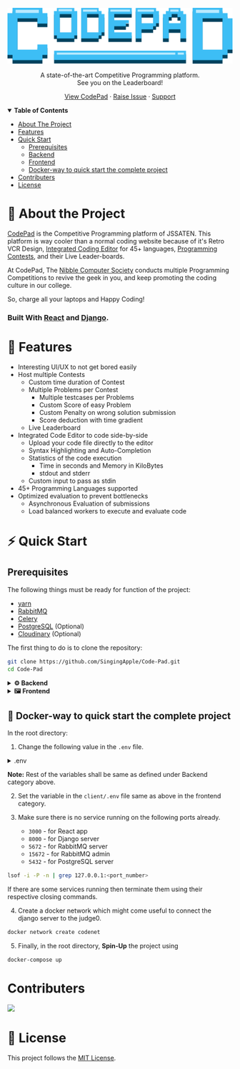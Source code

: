 <p></p>
<p align="center">
    <a href="http://codepad.hackncs.in/">
    <img alt="CodePad" height="125" src="./client/public/CodePad.svg">
  </a>
</p>

<p align="center">
A state-of-the-art Competitive Programming platform.<br/>See you on the Leaderboard!
</p>
<p align="center">
<a href="http://codepad.hackncs.in/">View CodePad</a>
·
<a href="https://github.com/SingingApple/Code-Pad/issues">Raise Issue</a>
·
<a href="mailto:ojuswimail@gmail.com">Support</a>
</p>


<details open="open">
  <summary><b>Table of Contents</b></summary>
  <ul>
    <li><a href="#about-the-project">About The Project</a></li>
    <li><a href="#features">Features</a></li>
    <li>
      <a href="#quick-start">Quick Start</a>
      <ul>
        <li><a href="#prerequisites">Prerequisites</a></li>
        <li><a href="#backend">Backend</a></li>
        <li><a href="#frontend">Frontend</a></li>
        <li><a href="#docker-way-to-quick-start-the-complete-project">Docker-way to quick start the complete project</a></li>
      </ul>
    </li>
    <li><a href="#contributers">Contributers</a></li>
    <li><a href="#license">License</a></li>
  </ul>
</details>

<a id=about-the-project></a>

# 🔎 About the Project
[CodePad](https://codepad.hackncs.in) is the Competitive Programming platform of JSSATEN.
This platform is way cooler than a normal coding website because of it's Retro VCR Design, [Integrated Coding Editor](https://codepad.hackncs.in/editor) for 45+ languages, [Programming Contests](https://codepad.hackncs.com/events), and their Live
Leader-boards.

At CodePad, The [Nibble Computer Society](https://hackncs.in/) conducts multiple Programming Competitions to revive the geek in you, and keep promoting the coding culture in our college.

So, charge all your laptops and Happy Coding!

### Built With [React](https://reactjs.org/) and [Django](https://www.djangoproject.com/).

<a id=features></a>

# 🎯 Features
* Interesting UI/UX to not get bored easily
* Host multiple Contests
  * Custom time duration of Contest
  * Multiple Problems per Contest
    * Multiple testcases per Problems
    * Custom Score of easy Problem
    * Custom Penalty on wrong solution submission
    * Score deduction with time gradient
  * Live Leaderboard
* Integrated Code Editor to code side-by-side
  * Upload your code file directly to the editor
  * Syntax Highlighting and Auto-Completion
  * Statistics of the code execution
    * Time in seconds and Memory in KiloBytes
    * stdout and stderr
  * Custom input to pass as stdin
* 45+ Programming Languages supported
* Optimized evaluation to prevent bottlenecks
  * Asynchronous Evaluation of submissions
  * Load balanced workers to execute and evaluate code 

<a id=quick-start></a>

# ⚡️ Quick Start

<a id=prerequisites></a>

## Prerequisites
The following things must be ready for function of the project:
* [yarn](https://yarnpkg.com/)
* [RabbitMQ](https://www.rabbitmq.com/)
* [Celery](https://docs.celeryproject.org/)
* [PostgreSQL](https://www.postgresql.org/) (Optional)
* [Cloudinary](https://cloudinary.com/) (Optional)

The first thing to do is to clone the repository:
```bash
git clone https://github.com/SingingApple/Code-Pad.git
cd Code-Pad
```

<details>
    <summary><b><a id=backend></a>⚙️ Backend</b></summary>

In the current directory:

1. create a `.env` file to store environment variables
```bash
touch .env
```

2. Set the following environment variables in the `.env` file

<details>
    <summary>.env</summary>

```properties
# General Settings

SERVER_HOST="*"
DJANGO_SECRET_KEY=""
DEBUG=True
FRONTEND_HOST="localhost:3000"


# Static Settings

# If you are using Cloudinary as a CDN, set these three variables. Else leave them commented
# MEDIA_CLOUD_NAME=
# MEDIA_API_KEY=
# MEDIA_API_SECRET=

# If Cloudinary env vars are not provided then these two are used automatically
MEDIA_ROOT="media/"
STATIC_ROOT="static/"


# Email Settings

# Emailing stuff will not work without these environment variables. Rest will work, if you leave them empty.
EMAIL_USE_TLS= # True/False
EMAIL_HOST=""
EMAIL_PORT=587
EMAIL_HOST_USER=""
EMAIL_HOST_PASSWORD=""

# Set the same as EMAIL_HOST_USER
DEFAULT_FROM_EMAIL=""


# Postgres Settings

# Set these five variables if you want to use PostgreSQL.
# Otherwise leave them commented to use SQLite by default.
# POSTGRES_DB=""
# POSTGRES_USER=""
# POSTGRES_PASSWORD=""
# POSTGRES_HOST=""
# POSTGRES_PORT=""


# Judge Settings

JUDGE_HOST="http://judge0IsHostedHere/"
X_Auth_Token=""
FILE_SIZE_LIMIT_KB="512"


# RabbitMQ Settings

RABBITMQ_DEFAULT_VHOST=""
RABBITMQ_DEFAULT_USER=""
RABBITMQ_DEFAULT_PASS=""
RABBITMQ_DEFAULT_HOST=""

```
</details>

3. Create a virtual environment to install dependencies in and activate it:
```bash
virtualenv venv
source venv/bin/activate
```

4. Then install the dependencies:
```bash
pip install -r requirements.txt
```

5. Migrate using
```bash
python manage.py migrate
```

6. Finally Run the developement server using
```bash
python manage.py runserver
```

### Note -
If you have configured your own Judge0 and RabbitMQ server then you may also need to run a celery worker to process the messages. For that:

1. Export the RabbitMQ broker URL in environment
```bash
export RABBITMQ_BROKER=""
```

2. Run the celery workers using
```bash
celery worker --app CodePad --loglevel info --queue submissions --broker $RABBITMQ_BROKER
```

That's all you need to know for the backend! 🎉
</details>

<details>
    <summary><b><a id=frontend></a>🖼️ Frontend</b></summary>

In the `client` directory:

1. Create a `.env` file to store environment variables
```bash
touch .env
```

2. Set the following environment variables in the `.env` file
<details>
    <summary>.env</summary>

```properties
REACT_APP_BASEURL="http://localhost:8000"
HTTP_PROXY="http://localhost:8000"
REACT_APP_JUDGEHOST="https://judge0IsHostedHere/submissions/?wait=true&base64_encoded=true"
REACT_APP_JUDGELANGUAGE="https://judge0IsHostedHere/languages"
```
</details>

Now you can use:
### `yarn`

Installs all the dependencies.

### `yarn start`

Runs the app in the development mode.\
Open [http://localhost:3000](http://localhost:3000) to view it in the browser.

The page will reload if you make edits.\
You will also see any lint errors in the console.

That's all you need to know for the frontend! 🎉
</details>

<a id=docker-way-to-quick-start-the-complete-project></a>

## 🐳 Docker-way to quick start the complete project

In the root directory:

1. Change the following value in the `.env` file.
<details>
    <summary>.env</summary>

```properties
# Postgres Settings

POSTGRES_DB="codepad"
POSTGRES_USER="hackNCS"
POSTGRES_PASSWORD="CodePadDatabaseHackNCS"
POSTGRES_HOST="postgres"
POSTGRES_PORT="5432"


# RabbitMQ Settings

RABBITMQ_DEFAULT_VHOST="codepad"
RABBITMQ_DEFAULT_USER="hackNCS"
RABBITMQ_DEFAULT_PASS="CodePadRabbitMQHackNCS"
RABBITMQ_DEFAULT_HOST="rabbitmq"
```
</details>

**Note:** Rest of the variables shall be same as defined under Backend category above.

2. Set the variable in the `client/.env` file same as above in the frontend category.

3. Make sure there is no service running on the following ports already.
   * `3000` - for React app
   * `8000` - for Django server
   * `5672` - for RabbitMQ server
   * `15672` - for RabbitMQ admin
   * `5432` - for PostgreSQL server
```bash
lsof -i -P -n | grep 127.0.0.1:<port_number>
```

If there are some services running then terminate them using their respective closing commands.

4. Create a docker network which might come useful to connect the django server to the judge0.
```bash
docker network create codenet
```

5. Finally, in the root directory, **Spin-Up** the project using
```bash
docker-compose up
```

<a id=contributers></a>

# Contributers
<a href="https://github.com/SingingApple/Code-Pad/graphs/contributors">
  <img src="https://contrib.rocks/image?repo=SingingApple/Code-Pad" />
</a>

<a id=license></a>

# 📝 License

This project follows the [MIT License](LICENSE).
